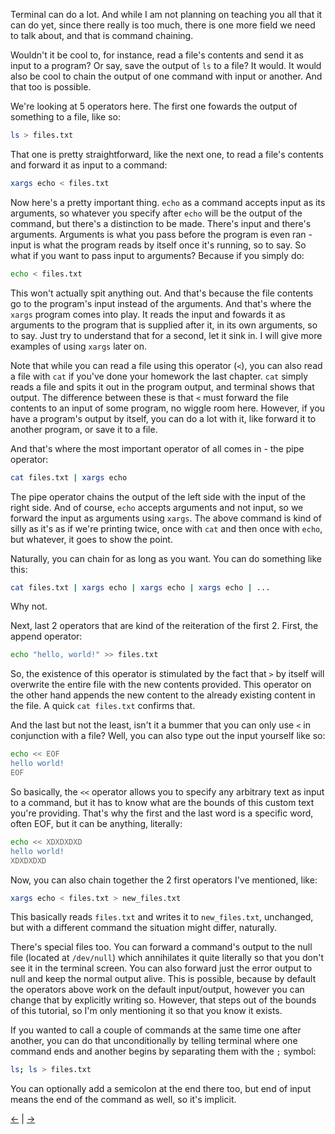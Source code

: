 Terminal can do a lot. And while I am not planning on teaching you all that it can do yet, since there really is too much, there is one more field we need to talk about, and that is command chaining.

Wouldn't it be cool to, for instance, read a file's contents and send it as input to a program? Or say, save the output of `ls` to a file? It would. It would also be cool to chain the output of one command with input or another. And that too is possible.

We're looking at 5 operators here. The first one fowards the output of something to a file, like so:

```bash
ls > files.txt
```

That one is pretty straightforward, like the next one, to read a file's contents and forward it as input to a command:

```bash
xargs echo < files.txt
```

Now here's a pretty important thing. `echo` as a command accepts input as its arguments, so whatever you specify after `echo` will be the output of the command, but there's a distinction to be made. There's input and there's arguments. Arguments is what you pass before the program is even ran - input is what the program reads by itself once it's running, so to say. So what if you want to pass input to arguments? Because if you simply do:

```bash
echo < files.txt
```

This won't actually spit anything out. And that's because the file contents go to the program's input instead of the arguments. And that's where the `xargs` program comes into play. It reads the input and fowards it as arguments to the program that is supplied after it, in its own arguments, so to say. Just try to understand that for a second, let it sink in. I will give more examples of using `xargs` later on.

Note that while you can read a file using this operator (`<`), you can also read a file with `cat` if you've done your homework the last chapter. `cat` simply reads a file and spits it out in the program output, and terminal shows that output. The difference between these is that `<` must forward the file contents to an input of some program, no wiggle room here. However, if you have a program's output by itself, you can do a lot with it, like forward it to another program, or save it to a file.

And that's where the most important operator of all comes in - the pipe operator:

```bash
cat files.txt | xargs echo
```

The pipe operator chains the output of the left side with the input of the right side. And of course, `echo` accepts arguments and not input, so we forward the input as arguments using `xargs`. The above command is kind of silly as it's as if we're printing twice, once with `cat` and then once with `echo`, but whatever, it goes to show the point.

Naturally, you can chain for as long as you want. You can do something like this:

```bash
cat files.txt | xargs echo | xargs echo | xargs echo | ...
```

Why not.

Next, last 2 operators that are kind of the reiteration of the first 2. First, the append operator:

```bash
echo "hello, world!" >> files.txt
```

So, the existence of this operator is stimulated by the fact that `>` by itself will overwrite the entire file with the new contents provided. This operator on the other hand appends the new content to the already existing content in the file. A quick `cat files.txt` confirms that.

And the last but not the least, isn't it a bummer that you can only use `<` in conjunction with a file? Well, you can also type out the input yourself like so:

```bash
echo << EOF
hello world!
EOF
```

So basically, the `<<` operator allows you to specify any arbitrary text as input to a command, but it has to know what are the bounds of this custom text you're providing. That's why the first and the last word is a specific word, often EOF, but it can be anything, literally:

```bash
echo << XDXDXDXD
hello world!
XDXDXDXD
```

Now, you can also chain together the 2 first operators I've mentioned, like:

```bash
xargs echo < files.txt > new_files.txt
```

This basically reads `files.txt` and writes it to `new_files.txt`, unchanged, but with a different command the situation might differ, naturally.

There's special files too. You can forward a command's output to the null file (located at `/dev/null`) which annihilates it quite literally so that you don't see it in the terminal screen. You can also forward just the error output to null and keep the normal output alive. This is possible, because by default the operators above work on the default input/output, however you can change that by explicitly writing so. However, that steps out of the bounds of this tutorial, so I'm only mentioning it so that you know it exists.

If you wanted to call a couple of commands at the same time one after another, you can do that unconditionally by telling terminal where one command ends and another begins by separating them with the `;` symbol:

```bash
ls; ls > files.txt
```

You can optionally add a semicolon at the end there too, but end of input means the end of the command as well, so it's implicit.

[←](../fs/fs.md) | [→](../actual_env/actual_env.md)
